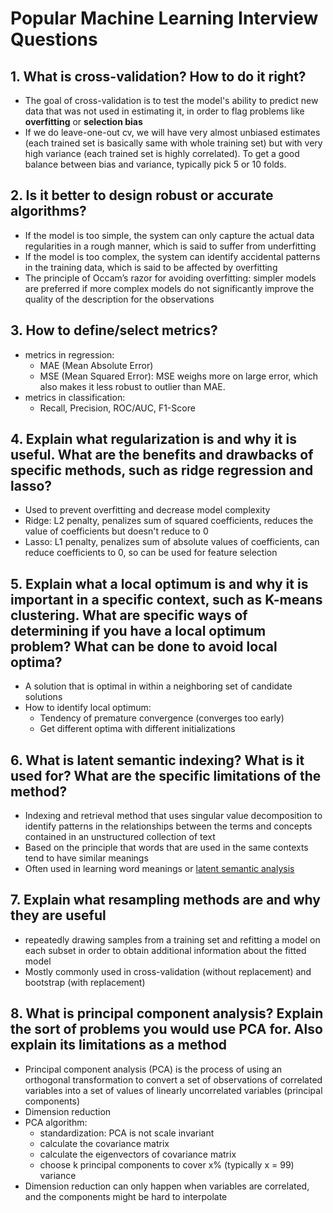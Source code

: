 # Popular Machine Learning Interview Questions

## 1. What is cross-validation? How to do it right?
* The goal of cross-validation is to test the model's ability to predict new data that was not used in estimating it, in order to flag problems like **overfitting** or **selection bias**
* If we do leave-one-out cv, we will have very almost unbiased estimates (each trained set is basically same with whole training set) but with very high variance (each trained set is highly correlated). To get a good balance between bias and variance, typically pick 5 or 10 folds.

## 2. Is it better to design robust or accurate algorithms?
* If the model is too simple, the system can only capture the actual data regularities in a rough manner, which is said to suffer from underfitting
* If the model is too complex, the system can identify accidental patterns in the training data, which is said to be affected by overfitting
* The principle of Occam’s razor for avoiding overfitting: simpler models are preferred if more complex models do not significantly improve the quality of the description for the observations

## 3. How to define/select metrics?
* metrics in regression:
  * MAE (Mean Absolute Error)
  * MSE (Mean Squared Error): MSE weighs more on large error, which also makes it less robust to outlier than MAE.
* metrics in classification:
  * Recall, Precision, ROC/AUC, F1-Score

## 4. Explain what regularization is and why it is useful. What are the benefits and drawbacks of specific methods, such as ridge regression and lasso?
* Used to prevent overfitting and decrease model complexity
* Ridge: L2 penalty, penalizes sum of squared coefficients, reduces the value of coefficients but doesn't reduce to 0
* Lasso: L1 penalty, penalizes sum of absolute values of coefficients, can reduce coefficients to 0, so can be used for feature selection

## 5. Explain what a local optimum is and why it is important in a specific context, such as K-means clustering. What are specific ways of determining if you have a local optimum problem? What can be done to avoid local optima?
* A solution that is optimal in within a neighboring set of candidate solutions
* How to identify local optimum:
  * Tendency of premature convergence (converges too early)
  * Get different optima with different initializations

## 6. What is latent semantic indexing? What is it used for? What are the specific limitations of the method?
* Indexing and retrieval method that uses singular value decomposition to identify patterns in the relationships between the terms and concepts contained in an unstructured collection of text
* Based on the principle that words that are used in the same contexts tend to have similar meanings
* Often used in learning word meanings or [latent semantic analysis](https://www.asc.ohio-state.edu/reidy.16/LSAtutorial.pdf)

## 7. Explain what resampling methods are and why they are useful
* repeatedly drawing samples from a training set and refitting a model on each subset in order to obtain additional information about the fitted model
* Mostly commonly used in cross-validation (without replacement) and bootstrap (with replacement)

## 8. What is principal component analysis? Explain the sort of problems you would use PCA for. Also explain its limitations as a method
* Principal component analysis (PCA) is the process of using an orthogonal transformation to convert a set of observations of correlated variables into a set of values of linearly uncorrelated variables (principal components)
* Dimension reduction
* PCA algorithm:
  * standardization: PCA is not scale invariant
  * calculate the covariance matrix
  * calculate the eigenvectors of covariance matrix
  * choose k principal components to cover x% (typically x = 99) variance
* Dimension reduction can only happen when variables are correlated, and the components might be hard to interpolate
